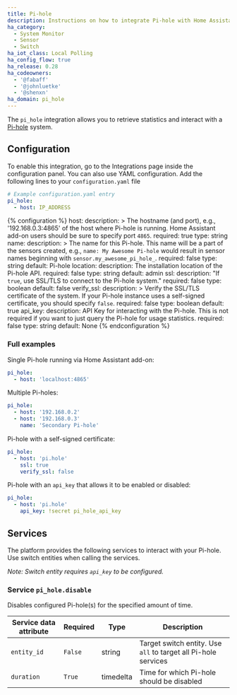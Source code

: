 ```yaml
---
title: Pi-hole
description: Instructions on how to integrate Pi-hole with Home Assistant.
ha_category:
  - System Monitor
  - Sensor
  - Switch
ha_iot_class: Local Polling
ha_config_flow: true
ha_release: 0.28
ha_codeowners:
  - '@fabaff'
  - '@johnluetke'
  - '@shenxn'
ha_domain: pi_hole
---
```


The `pi_hole` integration allows you to retrieve statistics and interact with a [Pi-hole](https://pi-hole.net/) system.

## Configuration

To enable this integration, go to the Integrations page inside the configuration panel. You can also use YAML configuration. Add the following lines to your `configuration.yaml` file

```yaml
# Example configuration.yaml entry
pi_hole:
  - host: IP_ADDRESS
```

{% configuration %}
host:
  description: >
    The hostname (and port), e.g.,  '192.168.0.3:4865' of the host where Pi-hole is running. Home Assistant add-on users should be sure to specify port `4865`. 
  required: true
  type: string
name:
  description: >
    The name for this Pi-hole. This name will be a part of the sensors created, e.g.,  `name: My Awesome Pi-hole` would result in sensor names beginning with `sensor.my_awesome_pi_hole_`.
  required: false
  type: string
  default: Pi-hole
location:
  description: The installation location of the Pi-hole API.
  required: false
  type: string
  default: admin
ssl:
  description: "If `true`, use SSL/TLS to connect to the Pi-hole system."
  required: false
  type: boolean
  default: false
verify_ssl:
  description: >
    Verify the SSL/TLS certificate of the system. If your Pi-hole instance uses a self-signed certificate, you should specify `false`.
  required: false
  type: boolean
  default: true
api_key:
  description: API Key for interacting with the Pi-hole. This is not required if you want to just query the Pi-hole for usage statistics.
  required: false
  type: string
  default: None
{% endconfiguration %}

### Full examples

Single Pi-hole running via Home Assistant add-on:

```yaml
pi_hole:
  - host: 'localhost:4865'
```

Multiple Pi-holes:

```yaml
pi_hole:
  - host: '192.168.0.2'
  - host: '192.168.0.3'
    name: 'Secondary Pi-hole'
```

Pi-hole with a self-signed certificate:

```yaml
pi_hole:
  - host: 'pi.hole'
    ssl: true
    verify_ssl: false
```

Pi-hole with an `api_key` that allows it to be enabled or disabled:

```yaml
pi_hole:
  - host: 'pi.hole'
    api_key: !secret pi_hole_api_key
```

## Services

The platform provides the following services to interact with your Pi-hole. Use switch entities when calling the services.

_Note: Switch entity requires `api_key` to be configured._

### Service `pi_hole.disable`

Disables configured Pi-hole(s) for the specified amount of time.

| Service data attribute | Required | Type | Description |
| ---------------------- | -------- | -------- | ----------- |
| `entity_id` | `False` | string | Target switch entity. Use `all` to target all Pi-hole services |
| `duration` | `True` | timedelta | Time for which Pi-hole should be disabled |
